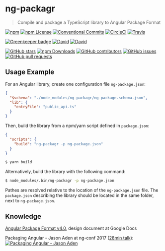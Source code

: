# ng-packagr

> Compile and package a TypeScript library to Angular Package Format

[![npm](https://img.shields.io/npm/v/ng-packagr.svg?style=flat-square)](https://www.npmjs.com/package/ng-packagr)
[![npm License](https://img.shields.io/npm/l/ng-packagr.svg?style=flat-square)](https://github.com/dherges/ng-packagr/blob/master/LICENSE)
[![Conventional Commits](https://img.shields.io/badge/Conventional%20Commits-1.0.0-yellow.svg?style=flat-square)](https://conventionalcommits.org)
[![CircleCI](https://img.shields.io/circleci/project/github/dherges/ng-packagr/master.svg?style=flat-square)](https://circleci.com/gh/dherges/ng-packagr)
[![Travis](https://img.shields.io/travis/dherges/ng-packagr/master.svg?style=flat-square)](https://travis-ci.org/dherges/ng-packagr)

[![Greenkeeper badge](https://badges.greenkeeper.io/dherges/ng-packagr.svg)](https://greenkeeper.io/)
[![David](https://img.shields.io/david/dherges/ng-packagr.svg?style=flat-square)](https://david-dm.org/dherges/ng-packagr)
[![David](https://img.shields.io/david/dev/dherges/ng-packagr.svg?style=flat-square)](https://david-dm.org/dherges/ng-packagr?type=dev)

[![GitHub stars](https://img.shields.io/github/stars/dherges/ng-packagr.svg?style=social&label=Star&style=flat-square)](https://github.com/dherges/ng-packagr)
[![npm Downloads](https://img.shields.io/npm/dt/ng-packagr.svg?style=flat-square)](https://www.npmjs.com/package/ng-packagr)
[![GitHub contributors](https://img.shields.io/github/contributors/dherges/ng-packagr.svg?style=flat-square)](https://github.com/dherges/ng-packagr)
[![GitHub issues](https://img.shields.io/github/issues/dherges/ng-packagr.svg?style=flat-square)](https://github.com/dherges/ng-packagr)
[![GitHub pull requests](https://img.shields.io/github/issues-pr/dherges/ng-packagr.svg?style=flat-square)](https://github.com/dherges/ng-packagr)


## Usage Example

For an Angular library, create one configuration file `ng-package.json`:

```json
{
  "$schema": "./node_modules/ng-packagr/ng-package.schema.json",
  "lib": {
    "entryFile": "public_api.ts"
  }
}
```

Then, build the library from a npm/yarn script defined in `package.json`:

```json
{
  "scripts": {
    "build": "ng-packagr -p ng-package.json"
  }
}
```

```bash
$ yarn build
```

Alternatively, build the library with the following command:

```bash
$ node_modules/.bin/ng-packagr -p ng-package.json
```


Pathes are resolved relative to the location of the `ng-package.json` file.
The `package.json` describing the library should be located in the same folder, next to `ng-package.json`.


## Knowledge

[Angular Package Format v4.0](https://docs.google.com/document/d/1CZC2rcpxffTDfRDs6p1cfbmKNLA6x5O-NtkJglDaBVs/preview), design document at Google Docs

Packaging Angular - Jason Aden at ng-conf 2017 ([28min talk](https://youtu.be/unICbsPGFIA)):
[![Packaging Angular - Jason Aden](https://img.youtube.com/vi/unICbsPGFIA/0.jpg)](https://youtu.be/unICbsPGFIA)

